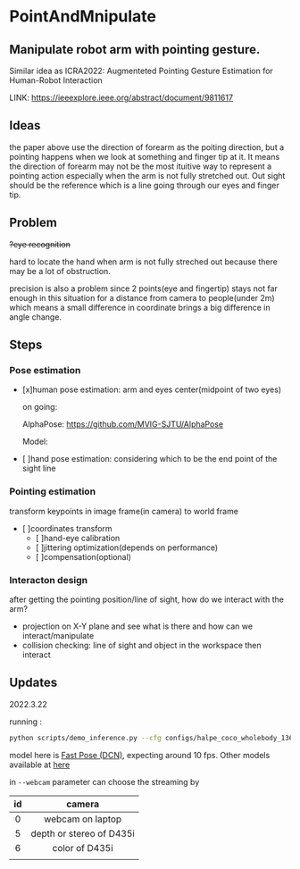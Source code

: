 # PointAndMnipulate
## Manipulate robot arm with pointing gesture. 

Similar idea as ICRA2022: Augmenteted Pointing Gesture Estimation for Human-Robot Interaction 

LINK: https://ieeexplore.ieee.org/abstract/document/9811617

## Ideas
the paper above use the direction of forearm as the poiting direction, but a pointing happens when we look at something and finger tip at it. It means the direction of forearm may not be the most ituitive way to represent a pointing action especially when the arm is not fully stretched out. Out sight should be the reference which is a line going through our eyes and finger tip. 

## Problem
~~?eye recognition~~

hard to locate the hand when arm is not fully streched out because there may be a lot of obstruction.

precision is also a problem since 2 points(eye and fingertip) stays not far enough in this situation for a distance from camera to people(under 2m) which means a small difference in coordinate brings a big difference in angle change.


## Steps
### Pose estimation
  - [x]human pose estimation: arm and eyes center(midpoint of two eyes)
  
    on going:
    
      AlphaPose: https://github.com/MVIG-SJTU/AlphaPose
      
      Model: 
      
  - [ ]hand pose estimation: considering which to be the end point of the sight line
  
### Pointing estimation
transform keypoints in image frame(in camera) to world frame
  - [ ]coordinates transform
    - [ ]hand-eye calibration
    - [ ]jittering optimization(depends on performance)
    - [ ]compensation(optional)
    
### Interacton design
after getting the pointing position/line of sight, how do we interact with the arm? 
- projection on X-Y plane and see what is there and how can we interact/manipulate
- collision checking: line of sight and object in the workspace then interact

## Updates

2022.3.22

running :
```bash
python scripts/demo_inference.py --cfg configs/halpe_coco_wholebody_136/resnet/256x192_res50_lr1e-3_2x-dcn-combined.yaml --checkpoint pretrained_models/multi_domain_fast50_dcn_combined_256x192.pth --vis --webcam 6
```

model here is [Fast Pose (DCN)](https://github.com/MVIG-SJTU/AlphaPose/blob/master/docs/MODEL_ZOO.md#multi-domain-models-strongly-recommended), expecting around 10 fps. Other models available at [here](https://github.com/MVIG-SJTU/AlphaPose/blob/master/docs/MODEL_ZOO.md)

in `--webcam` parameter can choose the streaming by

|id|camera|
|:---:|:----:|
|0|webcam on laptop|
|5|depth or stereo of D435i|
|6|color of D435i|
||| 

